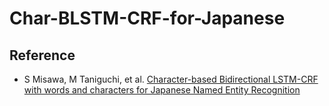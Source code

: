 # Char-BLSTM-CRF-for-Japanese

## Reference
- S Misawa, M Taniguchi, et al. [Character-based Bidirectional LSTM-CRF with words and characters for Japanese Named Entity Recognition](http://www.aclweb.org/anthology/W17-4114)
